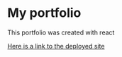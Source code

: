 # My portfolio

This portfolio was created with react

[Here is a link to the deployed site](https://yoli19.github.io/react-portfolio/)

